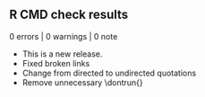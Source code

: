 ## R CMD check results

0 errors | 0 warnings | 0 note

* This is a new release.
* Fixed broken links
* Change from directed to undirected quotations
* Remove unnecessary \dontrun{}
